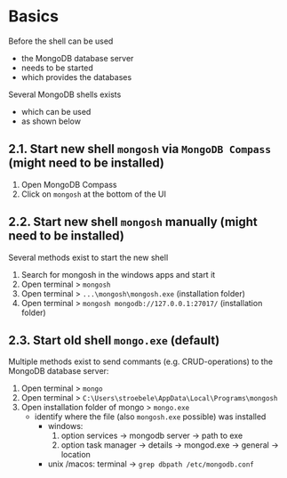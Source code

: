 # Basics

Before the shell can be used

- the MongoDB database server
- needs to be started
- which provides the databases

Several MongoDB shells exists

- which can be used
- as shown below

## 2.1. Start new shell `mongosh` via `MongoDB Compass` (might need to be installed)

1. Open MongoDB Compass
2. Click on `mongosh` at the bottom of the UI

## 2.2. Start new shell `mongosh` manually (might need to be installed)

Several methods exist to start the new shell

1. Search for mongosh in the windows apps and start it
2. Open terminal > `mongosh`
3. Open terminal > `...\mongosh\mongosh.exe` (installation folder)
4. Open terminal > `mongosh mongodb://127.0.0.1:27017/` (installation folder)

## 2.3. Start old shell `mongo.exe` (default)

Multiple methods exist to send commants (e.g. CRUD-operations) to the MongoDB database server:

1. Open terminal > `mongo`
2. Open terminal > `C:\Users\stroebele\AppData\Local\Programs\mongosh`
3. Open installation folder of mongo > `mongo.exe`
   - identify where the file (also `mongosh.exe` possible) was installed
     - windows:
       1. option services -> mongodb server -> path to exe
       2. option task manager -> details -> mongod.exe -> general -> location
     - unix /macos: terminal -> `grep dbpath /etc/mongodb.conf`
